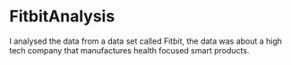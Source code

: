 # FitbitAnalysis
I analysed the data from a data set called Fitbit, the data was about a high tech company that manufactures health focused smart products. 

